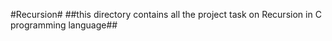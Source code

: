 #Recursion#
##this directory contains all the project task on Recursion in C programming language##
